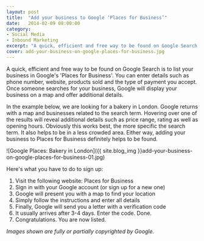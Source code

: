 ```yaml
---
layout: post
title:  "Add your business to Google ‘Places for Business’"
date:   2014-02-09 08:00:00
category:
- Social Media
- Inbound Marketing
excerpt: "A quick, efficient and free way to be found on Google Search is to list your business in Google's 'Places for Business'."
cover: add-your-business-on-google-places-for-business.jpg
---
```


A quick, efficient and free way to be found on Google Search is to list your business in Google's 'Places for Business'. You can enter details such as phone number, website, products sold and the type of payment you accept. Once someone searches for your business, Google will display your business on a map and offer additional details.

In the example below, we are looking for a bakery in London. Google returns with a map and businesses related to the search term. Hovering over one of the results will reveal additional details such as price range, rating as well as opening hours. Obviously this works best, the more specific the search term. It also helps to be in a less crowded area. Either way, adding your business to Places for Business definitely helps to be found.

![Google Places: Bakery in London]({{ site.blog_img }}add-your-business-on-google-places-for-business-01.jpg)

Here's what you have to do to sign up:

1. Visit the following website: Places for Business
2. Sign in with your Google account (or sign up for a new one)
3. Google will present you with a map to find your location
4. Simply follow the instructions and enter all details
5. Finally, Google will send you a letter with a verification code
6. It usually arrives after 3-4 days. Enter the code. Done.
7. Congratulations. You are now listed.

_Images shown are fully or partially copyrighted by Google._
